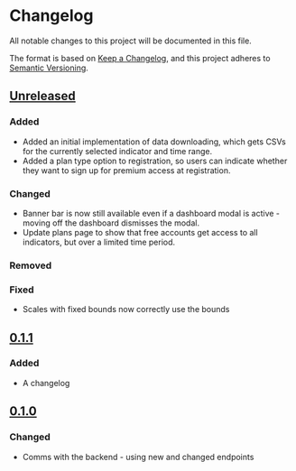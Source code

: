 # Changelog
All notable changes to this project will be documented in this file.

The format is based on [Keep a Changelog](https://keepachangelog.com/en/1.0.0/),
and this project adheres to [Semantic Versioning](https://semver.org/spec/v2.0.0.html).

## [Unreleased]
### Added
- Added an initial implementation of data downloading, which gets CSVs for the currently selected indicator and time range.
- Added a plan type option to registration, so users can indicate whether they want to sign up for premium access at registration.

### Changed
- Banner bar is now still available even if a dashboard modal is active - moving off the dashboard dismisses the modal.
- Update plans page to show that free accounts get access to all indicators, but over a limited time period.

### Removed

### Fixed
- Scales with fixed bounds now correctly use the bounds

## [0.1.1]
### Added
- A changelog

## [0.1.0]
### Changed
- Comms with the backend - using new and changed endpoints

[Unreleased]: https://github.com/Flowminder/FlowKit-UI/compare/v0.1.1...HEAD
[0.1.1]: https://github.com/Flowminder/FlowKit-UI/releases/tag/v0.1.1
[0.1.0]: https://github.com/Flowminder/FlowKit-UI/releases/tag/v0.1.0

